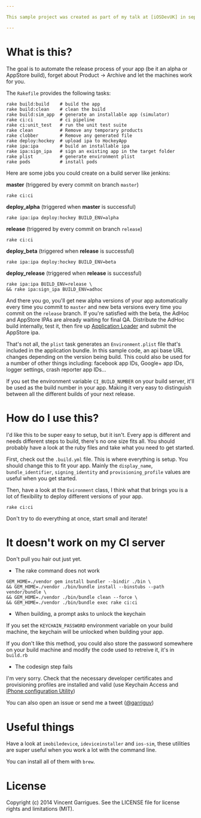 ```yaml
---

This sample project was created as part of my talk at [iOSDevUK] in september 2014. It is heavily inspired by the very beggining of the CI pipeline of the [SoundCloud] iOS app. As such, massive thanks go to [@jberkel], [@nerdsRob], [@SlavkoKrucaj], [@michaelengland], [@ssmiech], [@rmaz] and [@dmrschmidt]. You're all awesome.

---
```


# What is this?

The goal is to automate the release process of your app (be it an alpha or AppStore build), forget about Product -> Archive and let the machines work for you.

The `Rakefile` provides the following tasks:

```
rake build:build    # build the app
rake build:clean    # clean the build
rake build:sim_app  # generate an installable app (simulator)
rake ci:ci          # ci pipeline
rake ci:unit_test   # run the unit test suite
rake clean          # Remove any temporary products
rake clobber        # Remove any generated file
rake deploy:hockey  # upload ipa to HockeyApp
rake ipa:ipa        # build an installable ipa
rake ipa:sign_ipa   # sign an existing app in the target folder
rake plist          # generate environment plist
rake pods           # install pods
```

Here are some jobs you could create on a build server like jenkins:

__master__ (triggered by every commit on branch `master`)

```
rake ci:ci
```

__deploy_alpha__ (triggered when __master__ is successful)

```
rake ipa:ipa deploy:hockey BUILD_ENV=alpha
```

__release__ (triggered by every commit on branch `release`)

```
rake ci:ci
```

__deploy_beta__ (triggered when __release__ is successful)

```
rake ipa:ipa deploy:hockey BUILD_ENV=beta
```

__deploy_release__ (triggered when __release__ is successful)

```
rake ipa:ipa BUILD_ENV=release \
&& rake ipa:sign_ipa BUILD_ENV=adhoc
```

And there you go, you'll get new alpha versions of your app automatically every time you commit to `master` and new beta versions every time you commit on the `release` branch. If you're satisfied with the beta, the AdHoc and AppStore IPAs are already waiting for final QA. Distribute the AdHoc build internally, test it, then fire up [Application Loader] and submit the AppStore ipa.

That's not all, the `plist` task generates an `Environment.plist` file that's included in the application bundle. In this sample code, an api base URL changes depending on the version being build. This could also be used for a number of other things including: facebook app IDs, Google+ app IDs, logger settings, crash reporter app IDs...

If you set the environment variable `CI_BUILD_NUMBER` on your build server, it'll be used as the build number in your app. Making it very easy to distinguish between all the different builds of your next release.

# How do I use this?

I'd like this to be super easy to setup, but it isn't. Every app is different and needs different steps to build, there's no one size fits all. You should probably have a look at the ruby files and take what you need to get started.

First, check out the `.build.yml` file. This is where everything is setup. You should change this to fit your app. Mainly the `display_name`, `bundle_identifier`, `signing_identity` and `provisioning_profile` values are useful when you get started.

Then, have a look at the `Evironment` class, I think what that brings you is a lot of flexibility to deploy different versions of your app.

```
rake ci:ci
```

Don't try to do everything at once, start small and iterate!

# It doesn't work on my CI server

Don't pull you hair out just yet.

 * The rake command does not work

```
GEM_HOME=./vendor gem install bundler --bindir ./bin \
&& GEM_HOME=./vendor ./bin/bundle install --binstubs --path vendor/bundle \
&& GEM_HOME=./vendor ./bin/bundle clean --force \
&& GEM_HOME=./vendor ./bin/bundle exec rake ci:ci
```

 * When building, a prompt asks to unlock the keychain

If you set the `KEYCHAIN_PASSWORD` environment variable on your build machine, the keychain will be unlocked when building your app.

If you don't like this method, you could also store the password somewhere on your build machine and modify the code used to retreive it, it's in `build.rb`

 * The codesign step fails

I'm very sorry. Check that the necessary developer certificates and provisioning profiles are installed and valid (use Keychain Access and [iPhone configuration Utility])

You can also open an issue or send me a tweet ([@garriguv])

[iOSDevUK]: http://www.iosdevuk.com/
[SoundCloud]: http://www.soundcloud.com/
[@jberkel]: http://github.com/jberkel
[@nerdsRob]: http://github.com/nerdsRob
[@SlavkoKrucaj]: http://github.com/SlavkoKrucaj
[@michaelengland]: http://github.com/michaelengland
[@ssmiech]: http://github.com/ssmiech
[@rmaz]: http://github.com/rmaz
[@dmrschmidt]: http://github.com/dmrschmidt
[Application Loader]: https://itunesconnect.apple.com/docs/UsingApplicationLoader.pdf
[iPhone configuration Utility]: http://support.apple.com/downloads/#iphone%20configuration%20utility
[@garriguv]: http://twitter.com/garriguv

# Useful things

Have a look at `imobiledevice`, `ideviceinstaller` and `ios-sim`, these utilities are super useful when you work a lot with the command line.

You can install all of them with `brew`.

# License

Copyright (c) 2014 Vincent Garrigues. See the LICENSE file for license rights and limitations (MIT).
